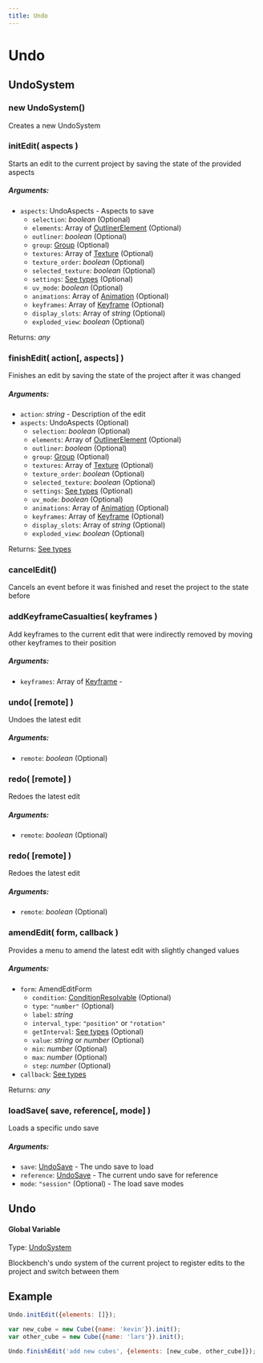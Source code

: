 ```yaml
---
title: Undo
---
```


# Undo
## UndoSystem
### new UndoSystem()
Creates a new UndoSystem



### initEdit( aspects )
Starts an edit to the current project by saving the state of the provided aspects

##### Arguments:
* `aspects`: UndoAspects - Aspects to save
	* `selection`: *boolean* (Optional)
	* `elements`: Array of [OutlinerElement](outliner#outlinerelement) (Optional)
	* `outliner`: *boolean* (Optional)
	* `group`: [Group](group#group-1) (Optional)
	* `textures`: Array of [Texture](textures#texture) (Optional)
	* `texture_order`: *boolean* (Optional)
	* `selected_texture`: *boolean* (Optional)
	* `settings`: [See types]() (Optional)
	* `uv_mode`: *boolean* (Optional)
	* `animations`: Array of [Animation](#Animation) (Optional)
	* `keyframes`: Array of [Keyframe](#Keyframe) (Optional)
	* `display_slots`: Array of *string* (Optional)
	* `exploded_view`: *boolean* (Optional)

Returns: *any*

### finishEdit( action[, aspects] )
Finishes an edit by saving the state of the project after it was changed

##### Arguments:
* `action`: *string* - Description of the edit
* `aspects`: UndoAspects (Optional)
	* `selection`: *boolean* (Optional)
	* `elements`: Array of [OutlinerElement](outliner#outlinerelement) (Optional)
	* `outliner`: *boolean* (Optional)
	* `group`: [Group](group#group-1) (Optional)
	* `textures`: Array of [Texture](textures#texture) (Optional)
	* `texture_order`: *boolean* (Optional)
	* `selected_texture`: *boolean* (Optional)
	* `settings`: [See types]() (Optional)
	* `uv_mode`: *boolean* (Optional)
	* `animations`: Array of [Animation](#Animation) (Optional)
	* `keyframes`: Array of [Keyframe](#Keyframe) (Optional)
	* `display_slots`: Array of *string* (Optional)
	* `exploded_view`: *boolean* (Optional)

Returns: [See types](https://github.com/JannisX11/blockbench-types/blob/e85d652/types/undo.d.ts#L66)

### cancelEdit()
Cancels an event before it was finished and reset the project to the state before



### addKeyframeCasualties( keyframes )
Add keyframes to the current edit that were indirectly removed by moving other keyframes to their position

##### Arguments:
* `keyframes`: Array of [Keyframe](#Keyframe) -


### undo( [remote] )
Undoes the latest edit

##### Arguments:
* `remote`: *boolean* (Optional)


### redo( [remote] )
Redoes the latest edit

##### Arguments:
* `remote`: *boolean* (Optional)

### redo( [remote] )
Redoes the latest edit

##### Arguments:
* `remote`: *boolean* (Optional)


### amendEdit( form, callback )
Provides a menu to amend the latest edit with slightly changed values

##### Arguments:
* `form`: AmendEditForm
	* `condition`: [ConditionResolvable](https://github.com/JannisX11/blockbench-types/blob/main/types/util.d.ts#L1) (Optional)
	* `type`: `"number"` (Optional)
	* `label`: *string*
	* `interval_type`: `"position"` or `"rotation"`
	* `getInterval`: [See types](https://github.com/JannisX11/blockbench-types/blob/e85d652/types/undo.d.ts#L48) (Optional)
	* `value`: *string* or *number* (Optional)
	* `min`: *number* (Optional)
	* `max`: *number* (Optional)
	* `step`: *number* (Optional)
* `callback`: [See types](https://github.com/JannisX11/blockbench-types/blob/e85d652/types/undo.d.ts#L96)

Returns: *any*

### loadSave( save, reference[, mode] )
Loads a specific undo save

##### Arguments:
* `save`: [UndoSave](https://github.com/JannisX11/blockbench-types/blob/e85d652/types/undo.d.ts#L16) - The undo save to load
* `reference`: [UndoSave](https://github.com/JannisX11/blockbench-types/blob/e85d652/types/undo.d.ts#L16) - The current undo save for reference
* `mode`: `"session"` (Optional) - The load save modes



## Undo
#### Global Variable

Type: [UndoSystem](undo#undosystem)

Blockbench's undo system of the current project to register edits to the project and switch between them

## Example



```javascript
Undo.initEdit({elements: []});

var new_cube = new Cube({name: 'kevin'}).init();
var other_cube = new Cube({name: 'lars'}).init();

Undo.finishEdit('add new cubes', {elements: [new_cube, other_cube]});
```

